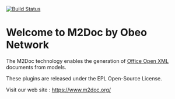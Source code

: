 [![Build Status](https://travis-ci.org/ObeoNetwork/M2Doc.svg?branch=master)](https://travis-ci.org/ObeoNetwork/M2Doc)

# Welcome to M2Doc by Obeo Network
The M2Doc technology enables the generation of [Office Open XML](https://fr.wikipedia.org/wiki/Office_Open_XML) documents from models.

These plugins are released under the EPL Open-Source License.

Visit our web site : https://www.m2doc.org/

